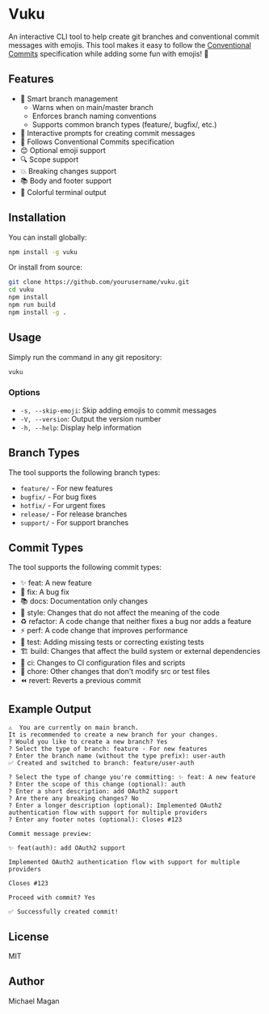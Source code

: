 # Vuku

An interactive CLI tool to help create git branches and conventional commit messages with emojis. This tool makes it easy to follow the [Conventional Commits](https://www.conventionalcommits.org/) specification while adding some fun with emojis! 🎉

## Features

- 🌳 Smart branch management
  - Warns when on main/master branch
  - Enforces branch naming conventions
  - Supports common branch types (feature/, bugfix/, etc.)
- 📝 Interactive prompts for creating commit messages
- 🎯 Follows Conventional Commits specification
- 😊 Optional emoji support
- 🔍 Scope support
- 💥 Breaking changes support
- 📚 Body and footer support
- 🎨 Colorful terminal output

## Installation

You can install globally:

```bash
npm install -g vuku
```

Or install from source:

```bash
git clone https://github.com/yourusername/vuku.git
cd vuku
npm install
npm run build
npm install -g .
```

## Usage

Simply run the command in any git repository:

```bash
vuku
```

### Options

- `-s, --skip-emoji`: Skip adding emojis to commit messages
- `-V, --version`: Output the version number
- `-h, --help`: Display help information

## Branch Types

The tool supports the following branch types:

- `feature/` - For new features
- `bugfix/` - For bug fixes
- `hotfix/` - For urgent fixes
- `release/` - For release branches
- `support/` - For support branches

## Commit Types

The tool supports the following commit types:

- ✨ feat: A new feature
- 🐛 fix: A bug fix
- 📚 docs: Documentation only changes
- 💎 style: Changes that do not affect the meaning of the code
- ♻️ refactor: A code change that neither fixes a bug nor adds a feature
- ⚡️ perf: A code change that improves performance
- 🧪 test: Adding missing tests or correcting existing tests
- 🏗️ build: Changes that affect the build system or external dependencies
- 👷 ci: Changes to CI configuration files and scripts
- 🔧 chore: Other changes that don't modify src or test files
- ⏪ revert: Reverts a previous commit

## Example Output

```
⚠️  You are currently on main branch.
It is recommended to create a new branch for your changes.
? Would you like to create a new branch? Yes
? Select the type of branch: feature - For new features
? Enter the branch name (without the type prefix): user-auth
✅ Created and switched to branch: feature/user-auth

? Select the type of change you're committing: ✨ feat: A new feature
? Enter the scope of this change (optional): auth
? Enter a short description: add OAuth2 support
? Are there any breaking changes? No
? Enter a longer description (optional): Implemented OAuth2 authentication flow with support for multiple providers
? Enter any footer notes (optional): Closes #123

Commit message preview:

✨ feat(auth): add OAuth2 support

Implemented OAuth2 authentication flow with support for multiple providers

Closes #123

Proceed with commit? Yes

✅ Successfully created commit!
```

## License

MIT

## Author

Michael Magan 
